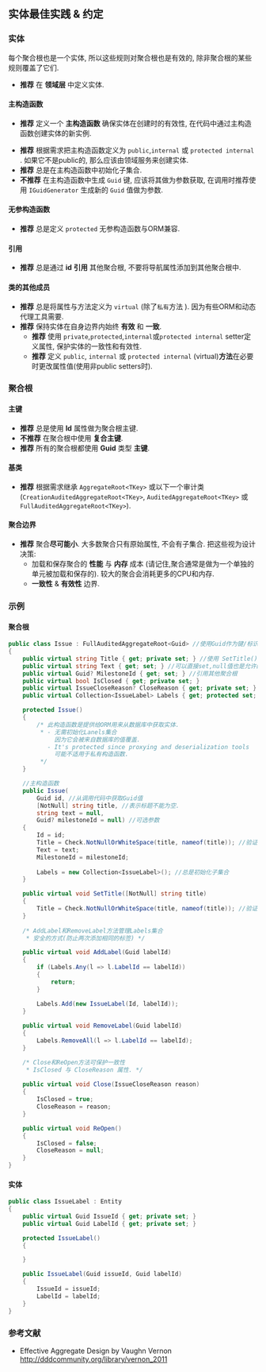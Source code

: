 ## 实体最佳实践 & 约定

### 实体

每个聚合根也是一个实体, 所以这些规则对聚合根也是有效的, 除非聚合根的某些规则覆盖了它们.

- **推荐** 在 **领域层** 中定义实体.

#### 主构造函数

* **推荐** 定义一个 **主构造函数** 确保实体在创建时的有效性, 在代码中通过主构造函数创建实体的新实例.

- **推荐** 根据需求把主构造函数定义为 `public`,`internal` 或 `protected internal` . 如果它不是public的, 那么应该由领域服务来创建实体.
- **推荐** 总是在主构造函数中初始化子集合.
- **不推荐** 在主构造函数中生成 `Guid` 键, 应该将其做为参数获取, 在调用时推荐使用 `IGuidGenerator` 生成新的 `Guid` 值做为参数.

#### 无参构造函数

- **推荐** 总是定义 `protected` 无参构造函数与ORM兼容.

#### 引用

- **推荐** 总是通过 **id** **引用** 其他聚合根, 不要将导航属性添加到其他聚合根中.

#### 类的其他成员

- **推荐** 总是将属性与方法定义为 `virtual` (除了`私有`方法 ). 因为有些ORM和动态代理工具需要.
- **推荐** 保持实体在自身边界内始终 **有效** 和 **一致**.
  - **推荐** 使用 `private`,`protected`,`internal`或`protected internal` setter定义属性, 保护实体的一致性和有效性.
  - **推荐** 定义 `public`, `internal` 或 `protected internal` (virtual)**方法**在必要时更改属性值(使用非public setters时).

### 聚合根

#### 主键

* **推荐** 总是使用 **Id** 属性做为聚合根主键.
* **不推荐** 在聚合根中使用 **复合主键**.
* **推荐** 所有的聚合根都使用 **Guid** 类型 **主键**.

#### 基类

* **推荐** 根据需求继承 `AggregateRoot<TKey>` 或以下一个审计类  (`CreationAuditedAggregateRoot<TKey>`, `AuditedAggregateRoot<TKey>` 或 `FullAuditedAggregateRoot<TKey>`).

#### 聚合边界

* **推荐** 聚合**尽可能小**. 大多数聚合只有原始属性, 不会有子集合. 把这些视为设计决策:
  * 加载和保存聚合的 **性能** 与 **内存** 成本 (请记住,聚合通常是做为一个单独的单元被加载和保存的). 较大的聚合会消耗更多的CPU和内存.
  * **一致性** & **有效性** 边界.

### 示例

#### 聚合根

````C#
public class Issue : FullAuditedAggregateRoot<Guid> //使用Guid作为键/标识符
{
    public virtual string Title { get; private set; } //使用 SetTitle() 方法set
    public virtual string Text { get; set; } //可以直接set,null值也是允许的
    public virtual Guid? MilestoneId { get; set; } //引用其他聚合根
    public virtual bool IsClosed { get; private set; }
    public virtual IssueCloseReason? CloseReason { get; private set; } //一个枚举类型
    public virtual Collection<IssueLabel> Labels { get; protected set; } //子集合

    protected Issue()
    {
        /* 此构造函数是提供给ORM用来从数据库中获取实体.
         * - 无需初始化Lanels集合
             因为它会被来自数据库的值覆盖.
           - It's protected since proxying and deserialization tools
             可能不适用于私有构造函数.
         */
    }

    //主构造函数
    public Issue(
        Guid id, //从调用代码中获取Guid值
        [NotNull] string title, //表示标题不能为空.
        string text = null,
        Guid? milestoneId = null) //可选参数
    {
        Id = id;
        Title = Check.NotNullOrWhiteSpace(title, nameof(title)); //验证
        Text = text;
        MilestoneId = milestoneId;
 
        Labels = new Collection<IssueLabel>(); //总是初始化子集合
    }

    public virtual void SetTitle([NotNull] string title)
    {
        Title = Check.NotNullOrWhiteSpace(title, nameof(title)); //验证
    }
    
    /* AddLabel和RemoveLabel方法管理Labels集合
     * 安全的方式(防止两次添加相同的标签) */

    public virtual void AddLabel(Guid labelId)
    {
        if (Labels.Any(l => l.LabelId == labelId))
        {
            return;
        }

        Labels.Add(new IssueLabel(Id, labelId));
    }
    
    public virtual void RemoveLabel(Guid labelId)
    {
        Labels.RemoveAll(l => l.LabelId == labelId);
    }

    /* Close和ReOpen方法可保护一致性
     * IsClosed 与 CloseReason 属性. */
    
    public virtual void Close(IssueCloseReason reason)
    {
        IsClosed = true;
        CloseReason = reason;
    }

    public virtual void ReOpen()
    {
        IsClosed = false;
        CloseReason = null;
    }
}
````

#### 实体

````C#
public class IssueLabel : Entity
{
    public virtual Guid IssueId { get; private set; }
    public virtual Guid LabelId { get; private set; }

    protected IssueLabel()
    {

    }

    public IssueLabel(Guid issueId, Guid labelId)
    {
        IssueId = issueId;
        LabelId = labelId;
    }
}
````

### 参考文献

* Effective Aggregate Design by Vaughn Vernon
  http://dddcommunity.org/library/vernon_2011